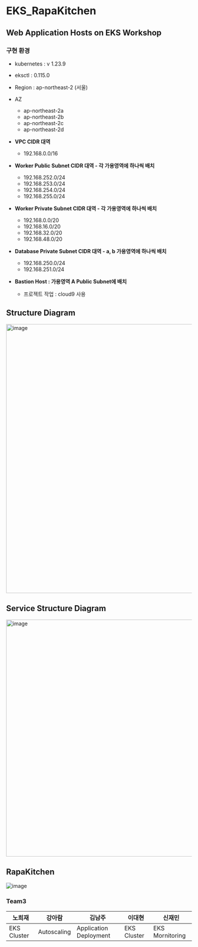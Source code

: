 # EKS_RapaKitchen
Web Application Hosts on EKS Workshop
---
###  구현 환경
- kubernetes : v 1.23.9
- eksctl : 0.115.0
- Region : ap-northeast-2 (서울)   
- AZ
  - ap-northeast-2a
  - ap-northeast-2b
  - ap-northeast-2c
  - ap-northeast-2d 
  
- **VPC CIDR 대역**
  - 192.168.0.0/16
- **Worker Public Subnet CIDR 대역 - 각 가용영역에 하나씩 배치**
  - 192.168.252.0/24
  - 192.168.253.0/24
  - 192.168.254.0/24
  - 192.168.255.0/24
- **Worker Private Subnet CIDR 대역  - 각 가용영역에 하나씩 배치**
  - 192.168.0.0/20
  - 192.168.16.0/20
  - 192.168.32.0/20
  - 192.168.48.0/20
- **Database Private Subnet CIDR 대역 - a, b 가용영역에 하나씩 배치**
  - 192.168.250.0/24
  - 192.168.251.0/24
- **Bastion Host : 가용영역 A Public Subnet에 배치**
  - 프로젝트 작업 : cloud9 사용   

##  Structure Diagram
<img width="729" alt="image" src="https://user-images.githubusercontent.com/73453283/197961285-8d03ca90-3955-4455-88a0-2748da050c9f.png">

##  Service Structure Diagram
<img width="642" alt="image" src="https://user-images.githubusercontent.com/73453283/197961395-6b88d4de-26f3-4cf5-81c6-dca9e70dc799.png">

## RapaKitchen
![image](https://user-images.githubusercontent.com/73453283/197978101-98d82ab7-6bad-44c2-89a3-20ff44e80879.png)


### Team3
|노희재|강아람|김남주|이대현|신재민|
|------|---|---|---|---|
|EKS Cluster|Autoscaling|Application Deployment|EKS Cluster|EKS Mornitoring|


